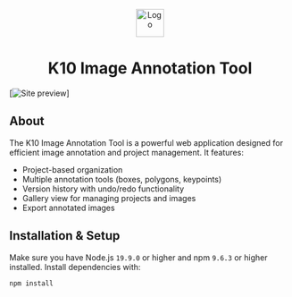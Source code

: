 <p align="center">
  <img src="/public/assets/images/brand-logo.png" width="50" alt="Logo" />
</p>
<h1 align="center">K10 Image Annotation Tool</h1>

[![Site preview](/public/assets/images/brand-logo.png)]

## About

The K10 Image Annotation Tool is a powerful web application designed for efficient image annotation and project management. It features:

- Project-based organization
- Multiple annotation tools (boxes, polygons, keypoints)
- Version history with undo/redo functionality
- Gallery view for managing projects and images
- Export annotated images

## Installation & Setup

Make sure you have Node.js `19.9.0` or higher and npm `9.6.3` or higher installed. Install dependencies with:

```bash
npm install